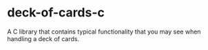 # deck-of-cards-c
A C library that contains typical functionality that you may see when handling a deck of cards.
